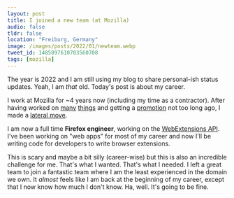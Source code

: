 ```yaml
---
layout: post
title: I joined a new team (at Mozilla)
audio: false
tldr: false
location: "Freiburg, Germany"
image: /images/posts/2022/01/newteam.webp
tweet_id: 1485897610703560708
tags: [mozilla]
---
```


The year is 2022 and I am still using my blog to share personal-ish status
updates. Yeah, I am _that_ old. Today's post is about my career.

I work at Mozilla for ~4 years now (including my time as a contractor). After
having worked on [many](/2020/05/01/moziversary-2/)
[things](/2021/05/01/moziversary-3/) and getting a
[promotion](/2021/02/26/i-got-a-promotion/) not too long ago, I made a [lateral
move](https://www.glassdoor.com/blog/lateral-career-moves/).

I am now a full time **Firefox engineer**, working on the [WebExtensions API][].
I've been working on "web apps" for most of my career and now I'll be writing
code for developers to write browser extensions.

This is scary and maybe a bit silly (career-wise) but this is also an incredible
challenge for me. That's what I wanted. That's what I needed. I left a great
team to join a fantastic team where I am the least experienced in the domain we
own. It _almost_ feels like I am back at the beginning of my career, except that
I now know how much I don't know. Ha, well. It's going to be fine.

[WebExtensions API]: https://extensionworkshop.com/documentation/develop/about-the-webextensions-api/
